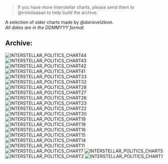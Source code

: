 <link rel="stylesheet" href="assets/css/style.css">
<!-- STYLES ABOVE - DO NOT REMOVE -->

> If you have more Interstellar charts, please send them to @miiiiiilaaaan to help build the archive.

A selection of older charts made by *@dariovelzleon*.\
*All dates are in the DDMMYYY format.*


## Archive:

<img src="https://miiiiiilaaaan.github.io/PoliticalChart/Archive/ISA/INTERSTELLAR_POLITICS_CHART(44).png" alt="INTERSTELLAR_POLITICS_CHART44">

<img src="https://miiiiiilaaaan.github.io/PoliticalChart/Archive/ISA/INTERSTELLAR POLITICS CHART(43).png" alt="INTERSTELLAR_POLITICS_CHART43">

<img src="https://miiiiiilaaaan.github.io/PoliticalChart/Archive/ISA/INTERSTELLAR POLITICS CHART(42).png" alt="INTERSTELLAR_POLITICS_CHART42">

<img src="https://miiiiiilaaaan.github.io/PoliticalChart/Archive/ISA/INTERSTELLAR POLITICS CHART(41).png" alt="INTERSTELLAR_POLITICS_CHART41">

<img src="https://miiiiiilaaaan.github.io/PoliticalChart/Archive/ISA/INTERSTELLAR POLITICS CHART(33).png" alt="INTERSTELLAR_POLITICS_CHART33">

<img src="https://miiiiiilaaaan.github.io/PoliticalChart/Archive/ISA/INTERSTELLAR POLITICS CHART(32).png" alt="INTERSTELLAR_POLITICS_CHART32">

<img src="https://miiiiiilaaaan.github.io/PoliticalChart/Archive/ISA/INTERSTELLAR POLITICS CHART(28).png" alt="INTERSTELLAR_POLITICS_CHART28">

<img src="https://miiiiiilaaaan.github.io/PoliticalChart/Archive/ISA/INTERSTELLAR POLITICS CHART(27).png" alt="INTERSTELLAR_POLITICS_CHART27">

<img src="https://miiiiiilaaaan.github.io/PoliticalChart/Archive/ISA/INTERSTELLAR POLITICS CHART(26).png" alt="INTERSTELLAR_POLITICS_CHART26">

<img src="https://miiiiiilaaaan.github.io/PoliticalChart/Archive/ISA/INTERSTELLAR POLITICS CHART(23).png" alt="INTERSTELLAR_POLITICS_CHART23">

<img src="https://miiiiiilaaaan.github.io/PoliticalChart/Archive/ISA/INTERSTELLAR POLITICS CHART(22).png" alt="INTERSTELLAR_POLITICS_CHART22">

<img src="https://miiiiiilaaaan.github.io/PoliticalChart/Archive/ISA/INTERSTELLAR POLITICS CHART(20).png" alt="INTERSTELLAR_POLITICS_CHART20">

<img src="https://miiiiiilaaaan.github.io/PoliticalChart/Archive/ISA/INTERSTELLAR POLITICS CHART(19).png" alt="INTERSTELLAR_POLITICS_CHART19">

<img src="https://miiiiiilaaaan.github.io/PoliticalChart/Archive/ISA/INTERSTELLAR POLITICS CHART(18).png" alt="INTERSTELLAR_POLITICS_CHART18">

<img src="https://miiiiiilaaaan.github.io/PoliticalChart/Archive/ISA/INTERSTELLAR POLITICS CHART(16).png" alt="INTERSTELLAR_POLITICS_CHART16">

<img src="https://miiiiiilaaaan.github.io/PoliticalChart/Archive/ISA/INTERSTELLAR POLITICS CHART(15).png" alt="INTERSTELLAR_POLITICS_CHART15">

<img src="https://miiiiiilaaaan.github.io/PoliticalChart/Archive/ISA/INTERSTELLAR POLITICS CHART(14).png" alt="INTERSTELLAR_POLITICS_CHART14">

<img src="https://miiiiiilaaaan.github.io/PoliticalChart/Archive/ISA/INTERSTELLAR POLITICS CHART(11).png" alt="INTERSTELLAR_POLITICS_CHART11">

<img src="https://miiiiiilaaaan.github.io/PoliticalChart/Archive/ISA/INTERSTELLAR POLITICS CHART(7).png" alt="INTERSTELLAR_POLITICS_CHART7">

<img src="https://miiiiiilaaaan.github.io/PoliticalChart/Archive/ISA/INTERSTELLAR POLITICS CHART(5).png" alt="INTERSTELLAR_POLITICS_CHART5">

<img src="https://miiiiiilaaaan.github.io/PoliticalChart/Archive/ISA/INTERSTELLAR POLITICS CHART(2).png" alt="INTERSTELLAR_POLITICS_CHART2">

<img src="https://miiiiiilaaaan.github.io/PoliticalChart/Archive/ISA/INTERSTELLAR POLITICS CHART(1).png" alt="INTERSTELLAR_POLITICS_CHART1">
